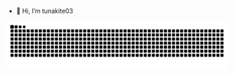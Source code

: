 -   👋 Hi, I’m tunakite03 

<p align="center">
  <img src="https://github.com/kiethuynhsl/kiethuynhsl/blob/main/snake.svg" alt="snake"></center>
  </p>
